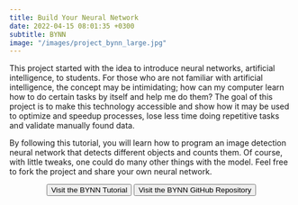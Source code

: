 ```yaml
---
title: Build Your Neural Network
date: 2022-04-15 08:01:35 +0300
subtitle: BYNN
image: "/images/project_bynn_large.jpg"
---
```


This project started with the idea to introduce neural networks, artificial intelligence, to students. For those who are not familiar with artificial intelligence, the concept may be intimidating; how can my computer learn how to do certain tasks by itself and help me do them? The goal of this project is to make this technology accessible and show how it may be used to optimize and speedup processes, lose less time doing repetitive tasks and validate manually found data.

By following this tutorial, you will learn how to program an image detection neural network that detects different objects and counts them. Of course, with little tweaks, one could do many other things with the model. Feel free to fork the project and share your own neural network.

<div style="text-align:center">
	<button class="button button--small" onclick="location.href='https://etiennecollin.com/build-your-nn';" type="button">Visit the BYNN Tutorial</button>
	<button class="button button--small" onclick="location.href='https://github.com/etiennecollin/build-your-nn';" type="button">Visit the BYNN GitHub Repository</button>
</div>
